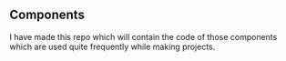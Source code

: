 ## Components

I have made this repo which will contain the code of those components which are used quite frequently while making projects.
